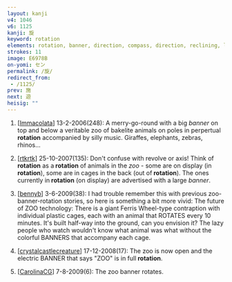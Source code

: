 ```yaml
---
layout: kanji
v4: 1046
v6: 1125
kanji: 旋
keyword: rotation
elements: rotation, banner, direction, compass, direction, reclining, lying down, zoo, critters
strokes: 11
image: E6978B
on-yomi: セン
permalink: /旋/
redirect_from:
 - /1125/
prev: 施
next: 遊
heisig: ""
---
```


1) [<a href="http://kanji.koohii.com/profile/Immacolata">Immacolata</a>] 13-2-2006(248): A merry-go-round with a big <em>banner</em> on top and below a veritable zoo of bakelite animals on poles in perpertual<strong> rotation</strong> accompanied by silly music. Giraffes, elephants, zebras, rhinos...

2) [<a href="http://kanji.koohii.com/profile/rtkrtk">rtkrtk</a>] 25-10-2007(135): Don&#039;t confuse with revolve or axis! Think of<strong> rotation</strong> as a<strong> rotation</strong> of animals in the <em>zoo</em> - some are on display (in<strong> rotation</strong>), some are in cages in the back (out of<strong> rotation</strong>). The ones currently in<strong> rotation</strong> (on display) are advertised with a large <em>banner</em>.

3) [<a href="http://kanji.koohii.com/profile/bennyb">bennyb</a>] 3-6-2009(38): I had trouble remember this with previous zoo-banner-rotation stories, so here is something a bit more vivid: The future of ZOO technology: There is a giant Ferris Wheel-type contraption with individual plastic cages, each with an animal that ROTATES every 10 minutes. It&#039;s built half-way into the ground, can you envision it? The lazy people who watch wouldn&#039;t know what animal was what without the colorful BANNERS that accompany each cage.

4) [<a href="http://kanji.koohii.com/profile/crystalcastlecreature">crystalcastlecreature</a>] 17-12-2008(17): The zoo is now open and the electric BANNER that says &quot;ZOO&quot; is in full<strong> rotation</strong>.

5) [<a href="http://kanji.koohii.com/profile/CarolinaCG">CarolinaCG</a>] 7-8-2009(6): The zoo banner rotates.

